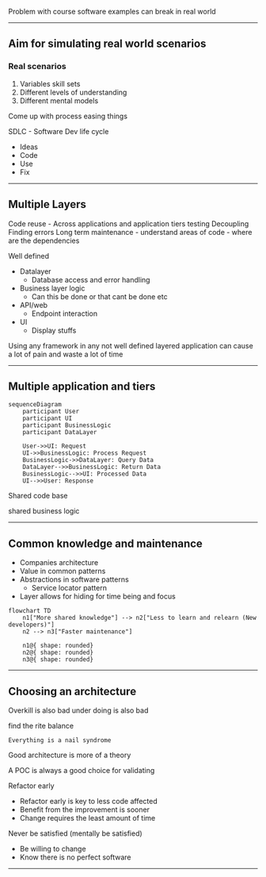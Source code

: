Problem with course software examples can break in real world 

---

## Aim for simulating real world scenarios 

### Real scenarios 

1. Variables skill sets 
2. Different levels of understanding 
3. Different mental models 

Come up with process easing things 

SDLC - Software Dev life cycle 

- Ideas 
- Code
- Use
- Fix

---

## Multiple Layers 

Code reuse  - Across applications and application tiers 
testing 
Decoupling
Finding errors 
Long term maintenance - understand areas of code - where are the dependencies 

Well defined 

- Datalayer 
    - Database access and error handling 
- Business layer logic 
    - Can this be done or that cant be done etc 
- API/web 
    - Endpoint interaction 
- UI 
    - Display stuffs 

Using any framework in any not well defined layered application can cause a lot of pain and waste a lot of time

---

## Multiple application and tiers 

```mermaid
sequenceDiagram
    participant User
    participant UI
    participant BusinessLogic
    participant DataLayer

    User->>UI: Request
    UI->>BusinessLogic: Process Request
    BusinessLogic->>DataLayer: Query Data
    DataLayer-->>BusinessLogic: Return Data
    BusinessLogic-->>UI: Processed Data
    UI-->>User: Response
```

Shared code base 

shared business logic 

---

## Common knowledge and maintenance 

- Companies architecture 
- Value in common patterns 
- Abstractions in software patterns 
    - Service locator pattern 
- Layer allows for hiding for time being and focus 

```mermaid
flowchart TD
    n1["More shared knowledge"] --> n2["Less to learn and relearn (New developers)"]
    n2 --> n3["Faster maintenance"]

    n1@{ shape: rounded}
    n2@{ shape: rounded}
    n3@{ shape: rounded}

```
---

## Choosing an architecture 

Overkill is also bad 
under doing is also bad 

find the rite balance 

`Everything is a nail syndrome`

Good architecture is more of a theory 

A POC is always a good choice for validating 

Refactor early 
- Refactor early is key to less code affected 
- Benefit from the improvement is sooner 
- Change requires the least amount of time

Never be satisfied (mentally be satisfied)
- Be willing to change 
- Know there is no perfect software 
---

